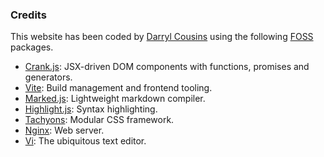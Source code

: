 ### Credits

This website has been coded by [Darryl Cousins](mailto:cousinsd.proton.me)
using the following
[FOSS](https://en.wikipedia.org/wiki/Free_and_open-source_software) packages.

* [Crank.js](https://crank.js.org/): JSX-driven DOM components with functions, promises and generators.
* [Vite](http://vitejs.dev): Build management and frontend tooling.
* [Marked.js](https://marked.js.org/): Lightweight markdown compiler.
* [Highlight.js](https://highlightjs.org): Syntax highlighting.
* [Tachyons](https://tachyons.io/): Modular CSS framework.
* [Nginx](https://www.nginx.com/): Web server.
* [Vi](https://vim.org/): The ubiquitous text editor.

